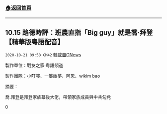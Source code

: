 ###  [:house:返回首頁](https://github.com/ourhimalayas/txt)
---

## 10.15 路德時評：班農直指「Big guy」就是喬·拜登【精華版粵語配音】
`2020-10-21 09:58 GM42` [轉載自GNews](https://gnews.org/zh-hant/438270/)

製作單位：戰友之家·粵語頻道

製作團隊：小叮嚀、一簾幽夢、阿恩、wikim bao



摘要：

喬.拜登是拜登家族幕後大佬，帶領家族成員與中共勾兌

0
